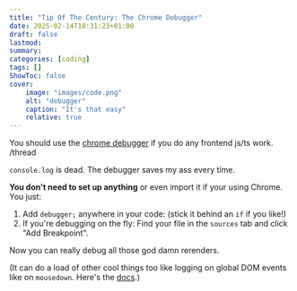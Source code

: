 ```yaml
---
title: "Tip Of The Century: The Chrome Debugger"
date: 2025-02-14T18:31:23+01:00
draft: false
lastmod:
summary: 
categories: [coding]
tags: []
ShowToc: false
cover:
    image: "images/code.png"
    alt: "debugger"
    caption: "It's that easy"
    relative: true
---
```


You should use the [chrome debugger](https://developer.chrome.com/docs/devtools/javascript) if you do any frontend js/ts work. /thread

`console.log` is dead. The debugger saves my ass every time.


**You don't need to set up anything** or even import it if your using Chrome. You just:
1. Add `debugger;` anywhere in your code: (stick it behind an `if` if you like!)
2. If you're debugging on the fly: Find your file in the `sources` tab and click "Add Breakpoint".

Now you can really debug all those god damn rerenders.

(It can do a load of other cool things too like logging on global DOM events like on `mousedown`. Here's the [docs](https://developer.chrome.com/docs/devtools/javascript).)

